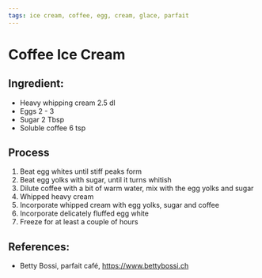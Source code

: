```yaml
---
tags: ice cream, coffee, egg, cream, glace, parfait
---
```


# Coffee Ice Cream

## Ingredient:
- Heavy whipping cream   2.5 dl
- Eggs                  2 - 3 
- Sugar                 2    Tbsp
- Soluble coffee        6    tsp

## Process
1. Beat egg whites until stiff peaks form
2. Beat egg yolks with sugar, until it turns whitish
3. Dilute coffee with a bit of warm water, mix with the egg yolks and sugar
4. Whipped heavy cream
5. Incorporate whipped cream with egg yolks, sugar and coffee
6. Incorporate delicately fluffed egg white
7. Freeze for at least a couple of hours

## References:
- Betty Bossi, parfait café, https://www.bettybossi.ch
